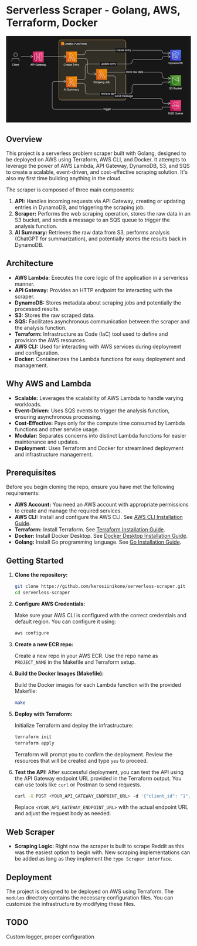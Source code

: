 ﻿# Serverless Scraper - Golang, AWS, Terraform, Docker

![Diagram](./doc/diagram.svg)

## Overview

This project is a serverless problem scraper built with Golang, designed to be deployed on AWS using Terraform, AWS CLI, and Docker. It attempts to leverage the power of AWS Lambda, API Gateway, DynamoDB, S3, and SQS to create a scalable, event-driven, and cost-effective scraping solution. It's also my first time building anything in the cloud.

The scraper is composed of three main components:

1.  **API:** Handles incoming requests via API Gateway, creating or updating entries in DynamoDB, and triggering the scraping job.
2.  **Scraper:** Performs the web scraping operation, stores the raw data in an S3 bucket, and sends a message to an SQS queue to trigger the analysis function.
3.  **AI Summary:** Retrieves the raw data from S3, performs analysis (ChatGPT for summarization), and potentially stores the results back in DynamoDB.

## Architecture

- **AWS Lambda:** Executes the core logic of the application in a serverless manner.
- **API Gateway:** Provides an HTTP endpoint for interacting with the scraper.
- **DynamoDB:** Stores metadata about scraping jobs and potentially the processed results.
- **S3:** Stores the raw scraped data.
- **SQS:** Facilitates asynchronous communication between the scraper and the analysis function.
- **Terraform:** Infrastructure as Code (IaC) tool used to define and provision the AWS resources.
- **AWS CLI:** Used for interacting with AWS services during deployment and configuration.
- **Docker:** Containerizes the Lambda functions for easy deployment and management.

## Why AWS and Lambda

- **Scalable:** Leverages the scalability of AWS Lambda to handle varying workloads.
- **Event-Driven:** Uses SQS events to trigger the analysis function, ensuring asynchronous processing.
- **Cost-Effective:** Pays only for the compute time consumed by Lambda functions and other service usage.
- **Modular:** Separates concerns into distinct Lambda functions for easier maintenance and updates.
- **Deployment:** Uses Terraform and Docker for streamlined deployment and infrastructure management.

## Prerequisites

Before you begin cloning the repo, ensure you have met the following requirements:

- **AWS Account:** You need an AWS account with appropriate permissions to create and manage the required services.
- **AWS CLI:** Install and configure the AWS CLI. See [AWS CLI Installation Guide](https://docs.aws.amazon.com/cli/latest/userguide/getting-started-install.html).
- **Terraform:** Install Terraform. See [Terraform Installation Guide](https://developer.hashicorp.com/terraform/tutorials/aws-get-started/install-cli).
- **Docker:** Install Docker Desktop. See [Docker Desktop Installation Guide](https://docs.docker.com/get-docker/).
- **Golang:** Install Go programming language. See [Go Installation Guide](https://go.dev/doc/install).

## Getting Started

1.  **Clone the repository:**

    ```bash
    git clone https://github.com/kerosiinikone/serverless-scraper.git
    cd serverless-scraper
    ```

2.  **Configure AWS Credentials:**

    Make sure your AWS CLI is configured with the correct credentials and default region. You can configure it using:

    ```bash
    aws configure
    ```

3.  **Create a new ECR repo:**

    Create a new repo in your AWS ECR. Use the repo name as `PROJECT_NAME` in the Makefile and Terraform setup.

4.  **Build the Docker Images (Makefile):**

    Build the Docker images for each Lambda function with the provided Makefile:

    ```bash
    make
    ```

5.  **Deploy with Terraform:**

    Initialize Terraform and deploy the infrastructure:

    ```bash
    terraform init
    terraform apply
    ```

    Terraform will prompt you to confirm the deployment. Review the resources that will be created and type `yes` to proceed.

6.  **Test the API:**
    After successful deployment, you can test the API using the API Gateway endpoint URL provided in the Terraform output. You can use tools like `curl` or Postman to send requests.

    ```bash
    curl -X POST <YOUR_API_GATEWAY_ENDPOINT_URL> -d '{"client_id": "1", "subreddit": "golang"}'
    ```

    Replace `<YOUR_API_GATEWAY_ENDPOINT_URL>` with the actual endpoint URL and adjust the request body as needed.

## Web Scraper

- **Scraping Logic:** Right now the scraper is built to scrape Reddit as this was the easiest option to begin with. New scraping implementations can be added as long as they implement the `type Scraper interface`.

## Deployment

The project is designed to be deployed on AWS using Terraform. The `modules` directory contains the necessary configuration files. You can customize the infrastructure by modifying these files.

## TODO

Custom logger, proper configuration
